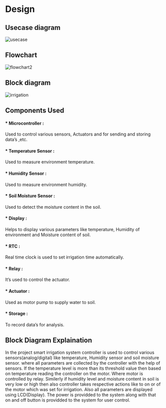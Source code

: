 # Design
## Usecase diagram
![usecase](https://user-images.githubusercontent.com/46900710/155770366-ee2bdb72-2774-478f-9227-2937691a1a10.JPG)

## Flowchart
![flowchart2](https://user-images.githubusercontent.com/46900710/155830718-fe4051ac-5f74-48bf-851c-76f6bd31e806.JPG)



## Block diagram

![irrigation](https://user-images.githubusercontent.com/46900710/155770530-6354cd86-c151-4262-b7d9-458c5cfb9d7e.JPG)

## Components Used

#### * Microcontroller :
 Used to control various sensors, Actuators and for sending and storing data’s ,etc.

#### * Temperature Sensor : 
Used to measure environment temperature. 

#### * Humidity Sensor :
Used to measure environment humidity.

#### * Soil Moisture Sensor : 
Used to detect the moisture content in the soil.

#### * Display :
Helps to display various parameters like temperature, Humidity of environment and    Moisture content of soil.

#### * RTC :
Real time clock is used to set irrigation time automatically.

#### * Relay :
It’s used to control the actuator.

#### * Actuator : 
Used as motor pump to supply water to soil.

#### * Storage :
To record data’s for analysis.



## Block Diagram Explaination 
In the project smart irrigation system controller is used to control various sensors(analog/digital) like temperature, Humidity sensor and soil moisture sensor. where all parameters are collected by the controller with the help of sensors. If the temperature level is more than its threshold value then based on temperature reading the controller on the motor. Where motor is controlled by relay. Similerly if humidity level and moisture content in soil is very low or high then also controller takes respective actions like to on or of the motor which was set for irrigation. Also all parameters are displayed using LCD(Display). The power is providded to the system along with that on and off button is providded to the system for user control.

